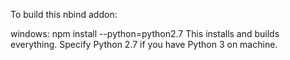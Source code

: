 
To build this nbind addon:

  windows:
    npm install --python=python2.7
    This installs and builds everything.
    Specify Python 2.7 if you have Python 3 on machine.